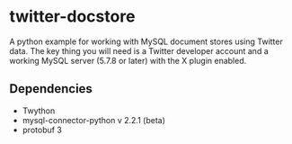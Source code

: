 # twitter-docstore

A python example for working with MySQL document stores using Twitter data. The key thing you will need is a Twitter developer account and a working MySQL server (5.7.8 or later) with the X plugin enabled. 

## Dependencies
* Twython
* mysql-connector-python v 2.2.1 (beta)
* protobuf 3 

